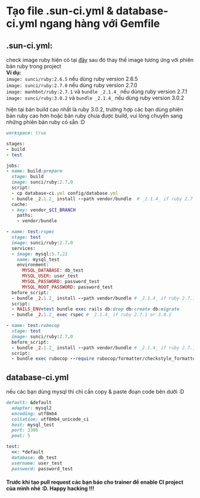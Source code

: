 # Tạo file .sun-ci.yml & database-ci.yml ngang hàng với Gemfile
## .sun-ci.yml:
check image ruby hiện có tại [đây](https://hub.docker.com/r/sunci/ruby/builds) sau đó thay thế image tương ứng với phiên bản ruby trong project<br>
**Ví dụ:** 
<br>`image: sunci/ruby:2.6.5` nếu dùng ruby version 2.6.5<br>
`image: sunci/ruby:2.7.0` nếu dùng ruby version 2.7.0<br>
`image: manhbnt/ruby:2.7.1` và `bundle _2.1.4_` nếu dùng ruby version 2.7.1
`image: sunci/ruby:3.0.2` và `bundle _2.1.4_` nếu dùng ruby version 3.0.2<br>


hiện tại bản build cao nhất là ruby 3.0.2, trường hợp các bạn dùng phiên bản ruby cao hơn hoặc bản ruby chưa được build, vui lòng chuyển sang những phiên bản ruby có sẵn :D

```ruby
workspace: true

stages:
- build
- test

jobs:
- name: build:prepare
  stage: build
  image: sunci/ruby:2.7.0
  script:
  - cp database-ci.yml config/database.yml
  - bundle _2.1.2_ install --path vendor/bundle  # _2.1.4_ if ruby 2.7.1 or 3.0.2
  cache:
  - key: vendor_$CI_BRANCH
    paths:
    - vendor/bundle

- name: test:rspec
  stage: test
  image: sunci/ruby:2.7.0
  services:
  - image: mysql:5.7.22
    name: mysql_test
    environment:
      MYSQL_DATABASE: db_test
      MYSQL_USER: user_test
      MYSQL_PASSWORD: password_test
      MYSQL_ROOT_PASSWORD: password_test
  before_script:
  - bundle _2.1.2_ install --path vendor/bundle # _2.1.4_ if ruby 2.7.1 or 3.0.2
  script:
  - RAILS_ENV=test bundle exec rails db:drop db:create db:migrate
  - bundle _2.1.2_ exec rspec # _2.1.4_ if ruby 2.7.1 or 3.0.2

- name: test:rubocop
  stage: test
  image: sunci/ruby:2.7.0
  before_script:
  - bundle _2.1.2_ install --path vendor/bundle # _2.1.4_ if ruby 2.7.1 or 3.0.2
  script:
  - bundle exec rubocop --require rubocop/formatter/checkstyle_formatter --format RuboCop::Formatter::CheckstyleFormatter --no-color app/ lib/
```

## database-ci.yml
nếu các bạn dùng mysql thì chỉ cần copy & paste đoạn code bên dưới :D
```ruby
default: &default
  adapter: mysql2
  encoding: utf8mb4
  collation: utf8mb4_unicode_ci
  host: mysql_test
  port: 3306
  pool: 5

test:
  <<: *default
  database: db_test
  username: user_test
  password: password_test
```
#### Trước khi tạo pull request các bạn báo cho trainer để enable CI project của mình nhé :D. Happy hacking !!!
